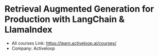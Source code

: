 # Retrieval Augmented Generation for Production with LangChain & LlamaIndex

- All courses Link: https://learn.activeloop.ai/courses/
- Company: Activeloop